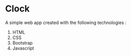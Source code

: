 # Clock
A simple web app created with the following technologies :
1. HTML
2. CSS
3. Bootstrap
4. Javascript
